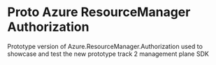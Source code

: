 # Proto Azure ResourceManager Authorization

Prototype version of Azure.ResourceManager.Authorization used to showcase and test the new prototype track 2 management plane SDK